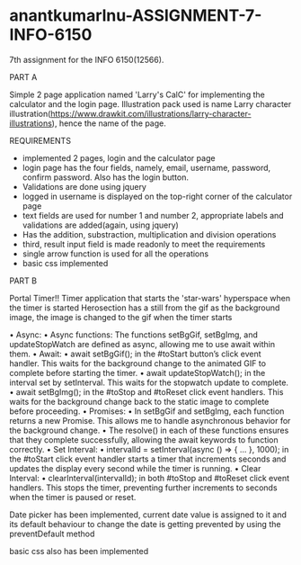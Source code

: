 # anantkumarlnu-ASSIGNMENT-7-INFO-6150
7th assignment for the INFO 6150(12566).

PART A

Simple 2 page application named 'Larry's CalC' for implementing the calculator and the login page.
Illustration pack used is name Larry character illustration(https://www.drawkit.com/illustrations/larry-character-illustrations), hence the name of the page.

REQUIREMENTS 
- implemented 2 pages, login and the calculator page
- login page has the four fields, namely, email, username, password, confirm password. Also has the login button.
- Validations are done using jquery
- logged in username is displayed on the top-right corner of the calculator page
- text fields are used for number 1 and number 2, appropriate labels and validations are added(again, using jquery)
- Has the addition, substraction, multiplication and division operations
- third, result input field is made readonly to meet the requirements
- single arrow function is used for all the operations
- basic css implemented


PART B

Portal Timer!!
Timer application that starts the 'star-wars' hyperspace when the timer is started 
Herosection has a still from the gif as the background image, the image is changed to the gif when the timer starts 

•	Async:
	•	Async functions: The functions setBgGif, setBgImg, and updateStopWatch are defined as async, allowing me to use await within them.
•	Await:
	•	await setBgGif(); in the #toStart button’s click event handler. This waits for the background change to the animated GIF to complete before starting the timer.
	•	await updateStopWatch(); in the interval set by setInterval. This waits for the stopwatch update to complete.
	•	await setBgImg(); in the #toStop and #toReset click event handlers. This waits for the background change back to the static image to complete before proceeding.
•	Promises:
	•	In setBgGif and setBgImg, each function returns a new Promise. This allows me to handle asynchronous behavior for the background change.
	•	The resolve() in each of these functions ensures that they complete successfully, allowing the await keywords to function correctly.
•	Set Interval:
	•	intervalId = setInterval(async () => { ... }, 1000); in the #toStart click event handler starts a timer that increments seconds and updates the display every second while the timer is running.
•	Clear Interval:
	•	clearInterval(intervalId); in both #toStop and #toReset click event handlers. This stops the timer, preventing further increments to seconds when the timer is paused or reset.

Date picker has been implemented, current date value is assigned to it and its default behaviour to change the date is getting prevented by using the preventDefault method

basic css also has been implemented

 
